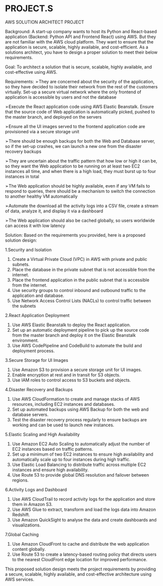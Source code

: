 # PROJECT.S
AWS SOLUTION ARCHITECT PROJECT

Background:
A start-up company wants to host its Python and React-based application (Backend: Python API and Frontend React) using AWS. But they are not familiar with the AWS cloud platform. They want to ensure that the application is secure, scalable, highly available, and cost-efficient. As a solutions architect, you have to design a proper solution to meet their below requirements.

Goal:
To architect a solution that is secure, scalable, highly available, and cost-effective using AWS.

Requirements:
➢They are concerned about the security of the application, so they have decided to isolate their network from the rest of the customers virtually. Set-up a secure virtual network where the only frontend of application is accessible by users and not the database

➢Execute the React application code using AWS Elastic Beanstalk. Ensure that the source code of Web application is automatically picked, pushed to the master branch, and deployed on the servers

➢Ensure all the UI images served to the frontend application code are provisioned via a secure storage unit

➢There should be enough backups for both the Web and Database server, so if the set-up crashes, we can launch a new one from the disaster recovery backups

➢They are uncertain about the traffic pattern that how low or high it can be, so they want the Web application to be running on at least two EC2 instances all time, and when there is a high load, they must burst up to four instances in total

➢The Web application should be highly available, even if any VM fails to respond to queries, there should be a mechanism to switch the connection to another healthy VM automatically

➢Automate the download all the activity logs into a CSV file, create a stream of data, analyze it, and display it via a dashboard

➢The Web application should also be cached globally, so users worldwide can access it with low latency


Solution:
Based on the requirements you provided, here is a proposed solution design:

1.Security and Isolation

1.	Create a Virtual Private Cloud (VPC) in AWS with private and public subnets.
2.	Place the database in the private subnet that is not accessible from the internet.
3.	Place the frontend application in the public subnet that is accessible from the internet.
4.	Use security groups to control inbound and outbound traffic to the application and database.
5.	Use Network Access Control Lists (NACLs) to control traffic between the subnets

2.React Application Deployment

1.	Use AWS Elastic Beanstalk to deploy the React application.
2.	Set up an automatic deployment pipeline to pick up the source code from the master branch and deploy it on the Elastic Beanstalk environment.
3.	Use AWS CodePipeline and CodeBuild to automate the build and deployment process.

3.Secure Storage for UI Images

1.	Use Amazon S3 to provision a secure storage unit for UI images.
2.	Enable encryption at rest and in transit for S3 objects.
3.	Use IAM roles to control access to S3 buckets and objects.

4.Disaster Recovery and Backups

1.	Use AWS CloudFormation to create and manage stacks of AWS resources, including EC2 instances and databases.
2.	Set up automated backups using AWS Backup for both the web and database servers.
3.	Test the disaster recovery process regularly to ensure backups are working and can be used to launch new instances.

5.Elastic Scaling and High Availability

1.	Use Amazon EC2 Auto Scaling to automatically adjust the number of EC2 instances based on traffic patterns.
2.	Set up a minimum of two EC2 instances to ensure high availability and automatically scale up to four instances during high traffic.
3.	Use Elastic Load Balancing to distribute traffic across multiple EC2 instances and ensure high availability.
4.	Use Route 53 to provide global DNS resolution and failover between regions.

6.Activity Logs and Dashboard

1.	Use AWS CloudTrail to record activity logs for the application and store them in Amazon S3.
2.	Use AWS Glue to extract, transform and load the logs data into Amazon Redshift.
3.	Use Amazon QuickSight to analyse the data and create dashboards and visualizations.

7.Global Caching

1.	Use Amazon CloudFront to cache and distribute the web application content globally.
2.	Use Route 53 to create a latency-based routing policy that directs users to the nearest CloudFront edge location for improved performance.

This proposed solution design meets the project requirements by providing a secure, scalable, highly available, and cost-effective architecture using AWS services.

